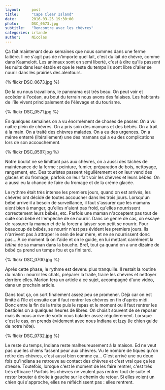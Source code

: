 ```yaml
---
layout:     post
title:      "Cape Clear Island"
date:       2016-03-25 19:30:00
photo:      DSC_0673.jpg
subtitle:   "Rencontre avec les chèvres"
categories: irlande
author:     Nicolas
---
```


Ça fait maintenant deux semaines que nous sommes dans une ferme laitière.
Il ne s'agit pas de n'importe quel lait, c'est du lait de chèvre, comme dans Kaamelott.
Les animaux sont en semi liberté, c'est à dire qu'ils passent les nuits dans leur étable et
que le reste du temps ils sont libre d'aller se nourir dans les prairies des alentours.

{% flickr DSC_0673.jpg %}

De là ou nous travaillons, le panorama est très beau. On peut voir et accèder à l'océan,
au bout du terrain nous avons des falaises. Les habitants de l'île vivent principalement de
l'élevage et du tourisme.

{% flickr DSC_0571.jpg %}

En quelques semaines on a vu énormément de choses de passer. On a vu naitre plein de chèvres.
On a pris soin des mamans et des bébés. On a trait à la main. On a traité des chèvres malades.
On a eu des urgences. On a même enterré (litérallement) une des mamans qui a eu des
complications lors de son accouchement.

{% flickr DSC_0597.jpg %}

Notre boulot ne se limittant pas aux chèvres, on a aussi des tâches de maintenance de la ferme :
peinture, fumier, préparation de bois, nettoyage, rangement, etc. Des touristes passent régulièrement
et on leur vend des glaces et du fromage, parfois on leur fait voir les chèvres et leurs bébés. On
a aussi eu la chance de faire du fromage et de la crème glacée.

Le rythme était très intense les premiers jours, quand on est arrivés, les chèvres ont décidé de
toutes accoucher dans les trois jours. Lorsqu'un bébé arrive il a besoin de surveillance, il faut
s'assurer que les mamans aient bien à manger, qu'elles n'aient pas froid, qu'elles nourrissent
correctement leurs bébés, etc. Parfois une maman n'acceptent pas tout de suite son bébé et l'empêche
de se nourrir. Dans ce genre de cas, on essaye de rassurer la maman et de la forcer à laisser son
petit se nourrir. Pour beaucoup de bébés, se nourrir n'est pas évident les premiers jours. Ils
n'arrivent pas à attraper le sein de leur mère, et ne se nourrissent donc pas... À ce moment là on
l'aide et on le guide, en lui mettant carrément la <em>tétine</em> de sa maman dans la bouche. Bref,
tout ça quand on a une dizaine de bébé ça prend un temps fou et ça fini tard.

{% flickr DSC_0700.jpg %}

Après cette phase, le rythme est devenu plus tranquille. Il restait la routine du matin : nourrir les
chats, préparer la traite, traire les chèvres et nettoyer derrière elles. Marion fera un article à ce
sujet, accompagné d'une vidéo, dans un prochain article.

Dans tout ça, on sort finalement assez peu se promener. Déjà car on est limité à l'île et ensuite car
il faut rentrer les chèvres en fin d'après midi. Donc entre la fin de la traite puis le repas et le
moment ou il faut rentrer les bestioles on a quelques heures de libres. On choisit souvent de se
reposer mais ils nous arrive de sortir nous balader assez régulièrement. Lorsque c'est le cas, on prends
évidement avec nous Indiana et Izzy (le chien guide de notre hôte).

{% flickr DSC_0732.jpg %}

Le reste du temps, Indiana reste malheureusement à la maison. Ed ne veut pas que les chiens fassent peur
aux chèvres. Vu le nombre de tiques qu'on retire des chèvres, c'est aussi bien comme ça... C'est arrivé
une ou deux fois qu'Indiana se retrouve au contact des chèvres et c'est vrai que ça les stresse. Toutefois,
lorsque c'est le moment de les faire rentrer, c'est très très efficace ! Parfois les chèvres ne veulent
pas rentrer tout de suite et rester brouter à droite à gauche sur le chemin du retour. Si elles voient un
chien qui s'approche, elles ne réfléchissent pas : elles rentrent.
